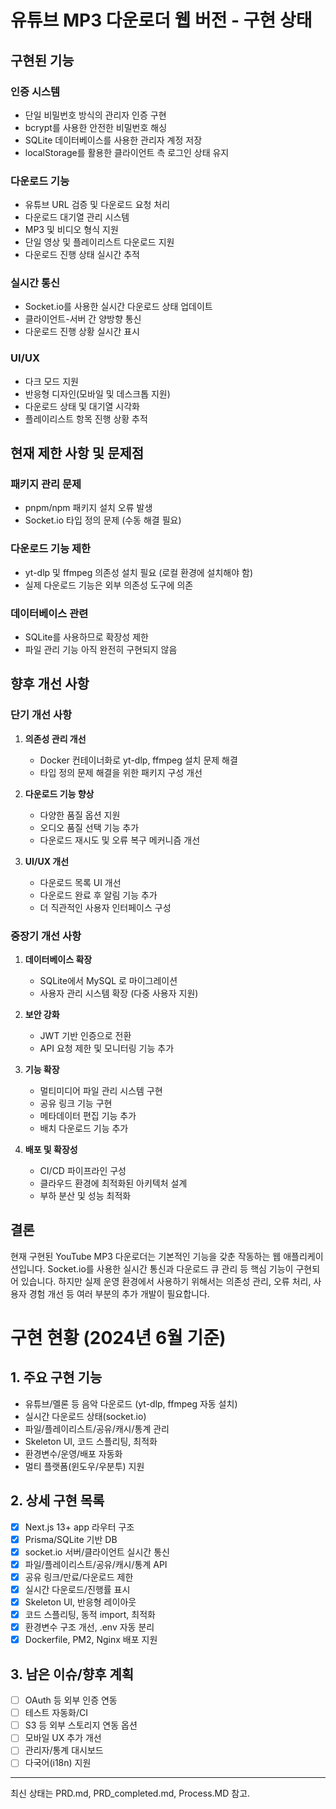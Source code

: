 # 유튜브 MP3 다운로더 웹 버전 - 구현 상태

## 구현된 기능

### 인증 시스템
- 단일 비밀번호 방식의 관리자 인증 구현
- bcrypt를 사용한 안전한 비밀번호 해싱
- SQLite 데이터베이스를 사용한 관리자 계정 저장
- localStorage를 활용한 클라이언트 측 로그인 상태 유지

### 다운로드 기능
- 유튜브 URL 검증 및 다운로드 요청 처리
- 다운로드 대기열 관리 시스템
- MP3 및 비디오 형식 지원
- 단일 영상 및 플레이리스트 다운로드 지원
- 다운로드 진행 상태 실시간 추적

### 실시간 통신
- Socket.io를 사용한 실시간 다운로드 상태 업데이트
- 클라이언트-서버 간 양방향 통신
- 다운로드 진행 상황 실시간 표시

### UI/UX
- 다크 모드 지원
- 반응형 디자인(모바일 및 데스크톱 지원)
- 다운로드 상태 및 대기열 시각화
- 플레이리스트 항목 진행 상황 추적

## 현재 제한 사항 및 문제점

### 패키지 관리 문제
- pnpm/npm 패키지 설치 오류 발생
- Socket.io 타입 정의 문제 (수동 해결 필요)

### 다운로드 기능 제한
- yt-dlp 및 ffmpeg 의존성 설치 필요 (로컬 환경에 설치해야 함)
- 실제 다운로드 기능은 외부 의존성 도구에 의존

### 데이터베이스 관련
- SQLite를 사용하므로 확장성 제한
- 파일 관리 기능 아직 완전히 구현되지 않음

## 향후 개선 사항

### 단기 개선 사항
1. **의존성 관리 개선**
   - Docker 컨테이너화로 yt-dlp, ffmpeg 설치 문제 해결
   - 타입 정의 문제 해결을 위한 패키지 구성 개선

2. **다운로드 기능 향상**
   - 다양한 품질 옵션 지원
   - 오디오 품질 선택 기능 추가
   - 다운로드 재시도 및 오류 복구 메커니즘 개선

3. **UI/UX 개선**
   - 다운로드 목록 UI 개선
   - 다운로드 완료 후 알림 기능 추가
   - 더 직관적인 사용자 인터페이스 구성

### 중장기 개선 사항
1. **데이터베이스 확장**
   - SQLite에서 MySQL 로 마이그레이션
   - 사용자 관리 시스템 확장 (다중 사용자 지원)

2. **보안 강화**
   - JWT 기반 인증으로 전환
   - API 요청 제한 및 모니터링 기능 추가

3. **기능 확장**
   - 멀티미디어 파일 관리 시스템 구현
   - 공유 링크 기능 구현
   - 메타데이터 편집 기능 추가
   - 배치 다운로드 기능 추가

4. **배포 및 확장성**
   - CI/CD 파이프라인 구성
   - 클라우드 환경에 최적화된 아키텍처 설계
   - 부하 분산 및 성능 최적화

## 결론
현재 구현된 YouTube MP3 다운로더는 기본적인 기능을 갖춘 작동하는 웹 애플리케이션입니다. Socket.io를 사용한 실시간 통신과 다운로드 큐 관리 등 핵심 기능이 구현되어 있습니다. 하지만 실제 운영 환경에서 사용하기 위해서는 의존성 관리, 오류 처리, 사용자 경험 개선 등 여러 부분의 추가 개발이 필요합니다. 

# 구현 현황 (2024년 6월 기준)

## 1. 주요 구현 기능
- 유튜브/멜론 등 음악 다운로드 (yt-dlp, ffmpeg 자동 설치)
- 실시간 다운로드 상태(socket.io)
- 파일/플레이리스트/공유/캐시/통계 관리
- Skeleton UI, 코드 스플리팅, 최적화
- 환경변수/운영/배포 자동화
- 멀티 플랫폼(윈도우/우분투) 지원

## 2. 상세 구현 목록
- [x] Next.js 13+ app 라우터 구조
- [x] Prisma/SQLite 기반 DB
- [x] socket.io 서버/클라이언트 실시간 통신
- [x] 파일/플레이리스트/공유/캐시/통계 API
- [x] 공유 링크/만료/다운로드 제한
- [x] 실시간 다운로드/진행률 표시
- [x] Skeleton UI, 반응형 레이아웃
- [x] 코드 스플리팅, 동적 import, 최적화
- [x] 환경변수 구조 개선, .env 자동 분리
- [x] Dockerfile, PM2, Nginx 배포 지원

## 3. 남은 이슈/향후 계획
- [ ] OAuth 등 외부 인증 연동
- [ ] 테스트 자동화/CI
- [ ] S3 등 외부 스토리지 연동 옵션
- [ ] 모바일 UX 추가 개선
- [ ] 관리자/통계 대시보드
- [ ] 다국어(i18n) 지원

---
최신 상태는 PRD.md, PRD_completed.md, Process.MD 참고. 